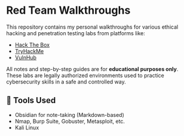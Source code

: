 # Red Team Walkthroughs

This repository contains my personal walkthroughs for various ethical hacking and penetration testing labs from platforms like:

- [Hack The Box](https://www.hackthebox.com/)
- [TryHackMe](https://tryhackme.com/)
- [VulnHub](https://www.vulnhub.com/)

All notes and step-by-step guides are for **educational purposes only**. These labs are legally authorized environments used to practice cybersecurity skills in a safe and controlled way.

## 🧠 Tools Used

- Obsidian for note-taking (Markdown-based)
- Nmap, Burp Suite, Gobuster, Metasploit, etc.
- Kali Linux